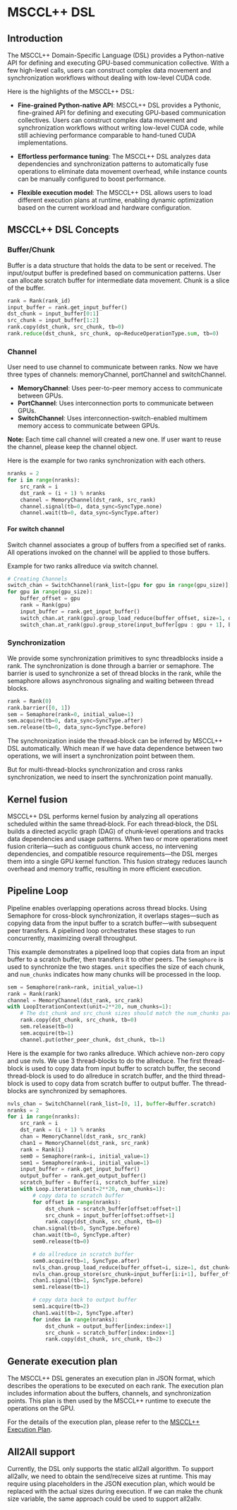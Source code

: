 # MSCCL++ DSL
## Introduction

The MSCCL++ Domain-Specific Language (DSL) provides a Python-native API for defining and executing GPU-based communication collective. With a few high-level calls, users can construct complex data movement and synchronization workflows without dealing with low-level CUDA code.

Here is the highlights of the MSCCL++ DSL:
- **Fine-grained Python-native API**: MSCCL++ DSL provides a Pythonic, fine-grained API for defining and executing GPU-based communication collectives. Users can construct complex data movement and synchronization workflows without writing low-level CUDA code, while still achieving performance comparable to hand-tuned CUDA implementations.

- **Effortless performance tuning**:  The MSCCL++ DSL analyzes data dependencies and synchronization patterns to automatically fuse operations to eliminate data movement overhead, while instance counts can be manually configured to boost performance.

- **Flexible execution model**: The MSCCL++ DSL allows users to load different execution plans at runtime, enabling dynamic optimization based on the current workload and hardware configuration.


## MSCCL++ DSL Concepts

### Buffer/Chunk
Buffer is a data structure that holds the data to be sent or received. The input/output buffer is predefined based on communication patterns. User can allocate scratch buffer for intermediate data movement. Chunk is a slice of the buffer.

```python
rank = Rank(rank_id)
input_buffer = rank.get_input_buffer()
dst_chunk = input_buffer[0:1]
src_chunk = input_buffer[1:2]
rank.copy(dst_chunk, src_chunk, tb=0)
rank.reduce(dst_chunk, src_chunk, op=ReduceOperationType.sum, tb=0)
```

### Channel
User need to use channel to communicate between ranks. Now we have three types of channels: memoryChannel, portChannel and switchChannel.
- **MemoryChannel**: Uses peer-to-peer memory access to communicate between GPUs.
- **PortChannel**: Uses interconnection ports to communicate between GPUs.
- **SwitchChannel**: Uses interconnection-switch-enabled multimem memory access to communicate between GPUs.

**Note:** Each time call channel will created a new one. If user want to reuse the channel, please keep the channel object.

Here is the example for two ranks synchronization with each others.
```python
nranks = 2
for i in range(nranks):
    src_rank = i
    dst_rank = (i + 1) % nranks
    channel = MemoryChannel(dst_rank, src_rank)
    channel.signal(tb=0, data_sync=SyncType.none)
    channel.wait(tb=0, data_sync=SyncType.after)
```

#### For switch channel
Switch channel associates a group of buffers from a specified set of ranks. All operations invoked on the channel will be applied to those buffers.

Example for two ranks allreduce via switch channel.
```python
# Creating Channels
switch_chan = SwitchChannel(rank_list=[gpu for gpu in range(gpu_size)], buffer_type=BufferType.input)
for gpu in range(gpu_size):
    buffer_offset = gpu
    rank = Rank(gpu)
    input_buffer = rank.get_input_buffer()
    switch_chan.at_rank(gpu).group_load_reduce(buffer_offset, size=1, dst_chunk=input_buffer[gpu : gpu + 1], tb=0)
    switch_chan.at_rank(gpu).group_store(input_buffer[gpu : gpu + 1], buffer_offset, size=1, tb=0)
```

### Synchronization
We provide some synchronization primitives to sync threadblocks inside a rank. The synchronization is done through a barrier or semaphore. The barrier is used to synchronize a set of thread blocks in the rank, while the semaphore allows asynchronous signaling and waiting between thread blocks.

```python
rank = Rank(0)
rank.barrier([0, 1])
sem = Semaphore(rank=0, initial_value=1)
sem.acquire(tb=0, data_sync=SyncType.after)
sem.release(tb=0, data_sync=SyncType.before)
```

The synchronization inside the thread-block can be inferred by MSCCL++ DSL automatically. Which mean if we have data dependence between two operations, we will insert a synchronization point between them. 

But for multi-thread-blocks synchronization and cross ranks synchronization, we need to insert the synchronization point manually.


## Kernel fusion
MSCCL++ DSL performs kernel fusion by analyzing all operations scheduled within the same thread‐block. For each thread‐block, the DSL builds a directed acyclic graph (DAG) of chunk‐level operations and tracks data dependencies and usage patterns. When two or more operations meet fusion criteria—such as contiguous chunk access, no intervening dependencies, and compatible resource requirements—the DSL merges them into a single GPU kernel function. This fusion strategy reduces launch overhead and memory traffic, resulting in more efficient execution.  


## Pipeline Loop
Pipeline enables overlapping operations across thread blocks. Using Semaphore for cross-block synchronization, it overlaps stages—such as copying data from the input buffer to a scratch buffer—with subsequent peer transfers. A pipelined loop orchestrates these stages to run concurrently, maximizing overall throughput.

This example demonstrates a pipelined loop that copies data from an input buffer to a scratch buffer, then transfers it to other peers. The `Semaphore` is used to synchronize the two stages. `unit` specifies the size of each chunk, and `num_chunks` indicates how many chunks will be processed in the loop.

```python
sem = Semaphore(rank=rank, initial_value=1)
rank = Rank(rank)
channel = MemoryChannel(dst_rank, src_rank)
with LoopIterationContext(unit=2**20, num_chunks=1):
    # The dst_chunk and src_chunk sizes should match the num_chunks parameter in the loop context.
    rank.copy(dst_chunk, src_chunk, tb=0)
    sem.release(tb=0)
    sem.acquire(tb=1)
    channel.put(other_peer_chunk, dst_chunk, tb=1)
``` 


Here is the example for two ranks allreduce. Which achieve non-zero copy and use nvls. We use 3 thread-blocks to do the allreduce.
The first thread-block is used to copy data from input buffer to scratch buffer, the second thread-block is used to do allreduce in scratch buffer, and the third thread-block is used to copy data from scratch buffer to output buffer.  The thread-blocks are synchronized by semaphores.
```python
nvls_chan = SwitchChannel(rank_list=[0, 1], buffer=Buffer.scratch)
nranks = 2
for i in range(nranks):
    src_rank = i
    dst_rank = (i + 1) % nranks
    chan = MemoryChannel(dst_rank, src_rank)
    chan1 = MemoryChannel(dst_rank, src_rank)
    rank = Rank(i)
    sem0 = Semaphore(rank=i, initial_value=1)
    sem1 = Semaphore(rank=i, initial_value=1)
    input_buffer = rank.get_input_buffer()
    output_buffer = rank.get_output_buffer()
    scratch_buffer = Buffer(i, scratch_buffer_size)
    with Loop.iteration(unit=2**20, num_chunks=1):
        # copy data to scratch buffer
        for offset in range(nranks):
            dst_chunk = scratch_buffer[offset:offset+1]
            src_chunk = input_buffer[offset:offset+1]
            rank.copy(dst_chunk, src_chunk, tb=0)
        chan.signal(tb=0, SyncType.before)
        chan.wait(tb=0, SyncType.after)
        sem0.release(tb=0)

        # do allreduce in scratch buffer
        sem0.acquire(tb=1, SyncType.after)
        nvls_chan.group_load_reduce(buffer_offset=i, size=1, dst_chunk=scratch_buffer[i:i+1], tb=1)
        nvls_chan.group_store(src_chunk=input_buffer[i:i+1], buffer_offset=i, size=1, tb=1)
        chan1.signal(tb=1, SyncType.before)
        sem1.release(tb=1)

        # copy data back to output buffer
        sem1.acquire(tb=2)
        chan1.wait(tb=2, SyncType.after)
        for index in range(nranks):
            dst_chunk = output_buffer[index:index+1]
            src_chunk = scratch_buffer[index:index+1]
            rank.copy(dst_chunk, src_chunk, tb=2)
```

## Generate execution plan
The MSCCL++ DSL generates an execution plan in JSON format, which describes the operations to be executed on each rank. The execution plan includes information about the buffers, channels, and synchronization points. This plan is then used by the MSCCL++ runtime to execute the operations on the GPU.

For the details of the execution plan, please refer to the [MSCCL++ Execution Plan](./mscclpp-execution-plan.md).

## All2All support
Currently, the DSL only supports the static all2all algorithm. To support all2allv, we need to obtain the send/receive sizes at runtime. This may require using placeholders in the JSON execution plan, which would be replaced with the actual sizes during execution. If we can make the chunk size variable, the same approach could be used to support all2allv.

